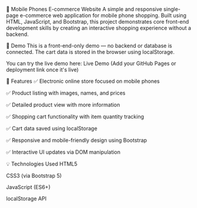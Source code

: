 📱 Mobile Phones E-commerce Website
A simple and responsive single-page e-commerce web application for mobile phone shopping. Built using HTML, JavaScript, and Bootstrap, this project demonstrates core front-end development skills by creating an interactive shopping experience without a backend.

🚀 Demo
This is a front-end-only demo — no backend or database is connected.
The cart data is stored in the browser using localStorage.

You can try the live demo here: Live Demo
(Add your GitHub Pages or deployment link once it's live)

🛒 Features
✅ Electronic online store focused on mobile phones

✅ Product listing with images, names, and prices

✅ Detailed product view with more information

✅ Shopping cart functionality with item quantity tracking

✅ Cart data saved using localStorage

✅ Responsive and mobile-friendly design using Bootstrap

✅ Interactive UI updates via DOM manipulation

💡 Technologies Used
HTML5

CSS3 (via Bootstrap 5)

JavaScript (ES6+)

localStorage API

